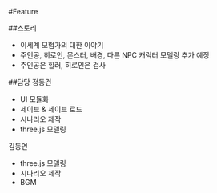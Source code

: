 #Feature

##스토리 
 - 이세계 모험가의 대한 이야기
 - 주인공, 히로인, 몬스터, 배경, 다른 NPC 캐릭터 모델링 추가 예정
 - 주인공은 힐러, 히로인은 검사

##담당 
 정동건
  - UI 모듈화
  - 세이브 & 세이브 로드
  - 시나리오 제작
  - three.js 모델링
 
 김동연
  - three.js 모델링
  - 시나리오 제작
  - BGM 
